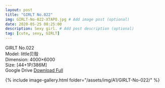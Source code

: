 ```yaml
---
layout: post
title: "GIRLT No.022"
img: GIRLT-No-022-XTAPO.jpg # Add image post (optional)
date: 2020-05-25 08:25:00
description: Sexy girl. # Add post description (optional)
tag: [cute, sexy, GIRLT]
---
```

GIRLT No.022  
Model: little贝殼  
Dimension: 4000×6000  
Size: [44+1P/386M]           
Google Drive [Download Full](http://gestyy.com/e0XzYy)

{% include image-gallery.html folder="/assets/img/A1/GIRLT-No-022/" %}
